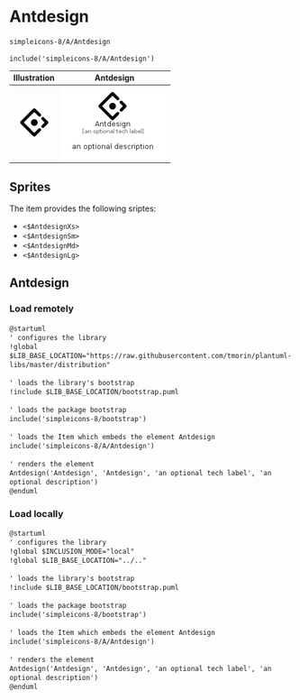 # Antdesign


```text
simpleicons-8/A/Antdesign
```

```text
include('simpleicons-8/A/Antdesign')
```



| Illustration | Antdesign |
| :---: | :---: |
| ![illustration for Illustration](../../simpleicons-8/A/Antdesign.png) | ![illustration for Antdesign](../../simpleicons-8/A/Antdesign.Local.png) |



## Sprites
The item provides the following sriptes:

- `<$AntdesignXs>`
- `<$AntdesignSm>`
- `<$AntdesignMd>`
- `<$AntdesignLg>`





## Antdesign

### Load remotely
```plantuml
@startuml
' configures the library
!global $LIB_BASE_LOCATION="https://raw.githubusercontent.com/tmorin/plantuml-libs/master/distribution"

' loads the library's bootstrap
!include $LIB_BASE_LOCATION/bootstrap.puml

' loads the package bootstrap
include('simpleicons-8/bootstrap')

' loads the Item which embeds the element Antdesign
include('simpleicons-8/A/Antdesign')

' renders the element
Antdesign('Antdesign', 'Antdesign', 'an optional tech label', 'an optional description')
@enduml
```

### Load locally
```plantuml
@startuml
' configures the library
!global $INCLUSION_MODE="local"
!global $LIB_BASE_LOCATION="../.."

' loads the library's bootstrap
!include $LIB_BASE_LOCATION/bootstrap.puml

' loads the package bootstrap
include('simpleicons-8/bootstrap')

' loads the Item which embeds the element Antdesign
include('simpleicons-8/A/Antdesign')

' renders the element
Antdesign('Antdesign', 'Antdesign', 'an optional tech label', 'an optional description')
@enduml
```

